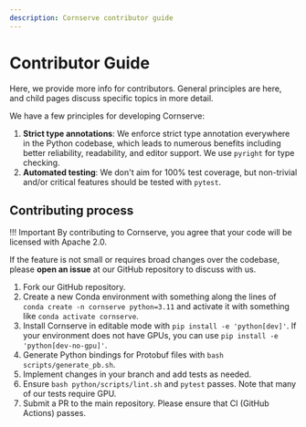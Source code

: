 ```yaml
---
description: Cornserve contributor guide
---
```


# Contributor Guide

Here, we provide more info for contributors.
General principles are here, and child pages discuss specific topics in more detail.

We have a few principles for developing Cornserve:

1. **Strict type annotations**: We enforce strict type annotation everywhere in the Python codebase, which leads to numerous benefits including better reliability, readability, and editor support. We use `pyright` for type checking.
1. **Automated testing**: We don't aim for 100% test coverage, but non-trivial and/or critical features should be tested with `pytest`.

## Contributing process

!!! Important
    By contributing to Cornserve, you agree that your code will be licensed with Apache 2.0.

If the feature is not small or requires broad changes over the codebase, please **open an issue** at our GitHub repository to discuss with us.

1. Fork our GitHub repository.
1. Create a new Conda environment with something along the lines of `conda create -n cornserve python=3.11` and activate it with something like `conda activate cornserve`.
1. Install Cornserve in editable mode with `pip install -e 'python[dev]'`. If your environment does not have GPUs, you can use `pip install -e 'python[dev-no-gpu]'`.
1. Generate Python bindings for Protobuf files with `bash scripts/generate_pb.sh`.
1. Implement changes in your branch and add tests as needed.
1. Ensure `bash python/scripts/lint.sh` and `pytest` passes. Note that many of our tests require GPU.
1. Submit a PR to the main repository. Please ensure that CI (GitHub Actions) passes.
